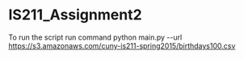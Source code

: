 # IS211_Assignment2
To run the script run command
python main.py --url https://s3.amazonaws.com/cuny-is211-spring2015/birthdays100.csv
